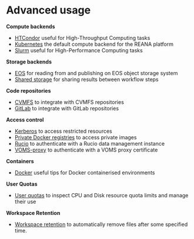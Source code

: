 # Advanced usage

**Compute backends**

- [HTCondor](compute-backends/htcondor) useful for High-Throughput Computing tasks
- [Kubernetes](compute-backends/kubernetes) the default compute backend for the REANA platform
- [Slurm](compute-backends/slurm) useful for High-Performance Computing tasks

**Storage backends**

- [EOS](storage-backends/eos) for reading from and publishing on EOS object storage system
- [Shared storage](storage-backends/shared-storage) for sharing results between workflow steps

**Code repositories**

- [CVMFS](code-repositories/cvmfs) to integrate with CVMFS repositories
- [GitLab](code-repositories/gitlab) to integrate with GitLab repositories

**Access control**

- [Kerberos](access-control/kerberos) to access restricted resources
- [Private Docker registries](access-control/private-docker-registries) to access private images
- [Rucio](access-control/rucio) to authenticate with a Rucio data management instance
- [VOMS-proxy](access-control/voms-proxy) to authenticate with a VOMS proxy certificate

**Containers**

- [Docker](containers/docker) useful tips for Docker containerised environments

**User Quotas**

- [User quotas](user-quotas) to inspect CPU and Disk resource quota limits and manage their use

**Workspace Retention**

- [Workspace retention](workspace-retention) to automatically remove files after some specified time.
